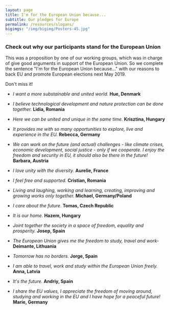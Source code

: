 ```yaml
---
layout: page
title: I'm for the European Union because...
subtitle: Our pledges for Europe
permalink: /resources/slogans/
bigimgs: "/img/bigimg/Posters-45.jpg"
---
```


### Check out why our participants stand for the European Union

This was a proposition by one of our working groups, which was in charge of give good arguments in support of the European Union.
So we complete the sentence "I'm for the European Union because..." with our reasons to back EU and promote European elections next May 2019. 

Don't miss it!

- _I want a more substainable and united world._ __Hue, Denmark__

- _I believe technological development and nature protection can be done together._ __Lidia, Romania__

- _Here we can be united and unique in the same time._ __Krisztina, Hungary__

- _It provides me with so many opportunities to explore, live and experience in the EU._ __Rebecca, Germany__

- _We can work on the future (and actual) challenges - like climate crises, economic development, social justice - only if we cooperate. I enjoy the freedom and security in EU, it should also be there in the future!_ __Barbara, Austria__

- _I love unity with the diversity._ __Aurelie, France__

- _I feel free and supported._ __Cristian, Romania__

- _Living and laughing, working and learning, creating, improving and growing works only together._ __Michael, Germany/Poland__

- _I care about the future._ __Tomas, Czech Republic__

- _It is our home._ __Hazem, Hungary__

- _Joint together the society in a space of freedom, equality and prosperity._ __Josep, Spain__

- _The European Union gives me the freedom to study, travel and work-_ __Deimante, Lithuania__

- _Tomorrow has no borders._ __Jorge, Spain__

- _I am able to travel, work and study within the European Union freely._ __Anna, Latvia__

- _It's the future._ __Andriy, Spain__

- _I share the EU values, I appreciate the freedom of moving around, studying and working in the EU and I have hope for a peaceful future!_ __Marie, Germany__
